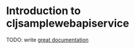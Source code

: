 # Introduction to cljsamplewebapiservice

TODO: write [great documentation](http://jacobian.org/writing/what-to-write/)
